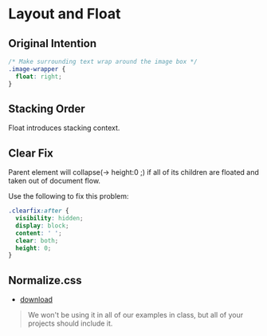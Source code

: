 # Layout and Float

## Original Intention

```css
/* Make surrounding text wrap around the image box */
.image-wrapper {
  float: right;
}
```

## Stacking Order

Float introduces stacking context.

## Clear Fix

Parent element will collapse(-> height:0 ;) if all of its children are floated and taken out of document flow.

Use the following to fix this problem:

```css
.clearfix:after {
  visibility: hidden;
  display: block;
  content: ' ';
  clear: both;
  height: 0;
}
```

## Normalize.css

- [download](https://necolas.github.io/normalize.css/8.0.1/normalize.css)

> We won't be using it in all of our examples in class, but all of your projects should include it.
